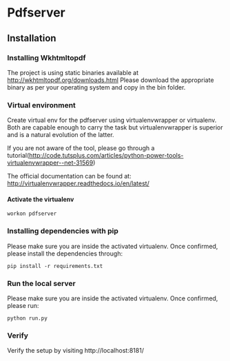 # Pdfserver


## Installation

### Installing Wkhtmltopdf
The project is using static binaries available at http://wkhtmltopdf.org/downloads.html
Please download the appropriate binary as per your operating system and copy in the bin folder.

### Virtual environment
Create virtual env for the pdfserver using virtualenvwrapper or virtualenv. Both are capable enough to carry the task but virtualenvwrapper is superior and is a natural evolution of the latter. 

If you are not aware of the tool, please go through a tutorial(http://code.tutsplus.com/articles/python-power-tools-virtualenvwrapper--net-31569)

The official documentation can be found at: http://virtualenvwrapper.readthedocs.io/en/latest/ 

#### Activate the virtualenv
```
workon pdfserver
```

### Installing dependencies with pip
Please make sure you are inside the activated virtualenv. Once confirmed, please install the dependencies through:
```
pip install -r requirements.txt
```

### Run the local server
Please make sure you are inside the activated virtualenv. Once confirmed, please run:
```
python run.py
```

### Verify
Verify the setup by visiting http://localhost:8181/
